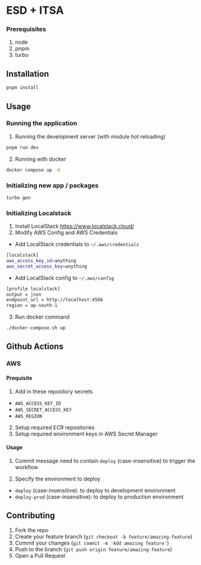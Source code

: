 # ESD + ITSA

### Prerequisites

1. node
2. pnpm
3. turbo

## Installation

```bash
pnpm install
```

## Usage

### Running the application

1. Running the development server (with module hot reloading)

```bash
pnpm run dev
```

2. Running with docker

```bash
docker compose up -d
```

### Initializing new app / packages

```bash
turbo gen
```

### Initializing Localstack
1. Install LocalStack https://www.localstack.cloud/
2. Modify AWS Config and AWS Credentials

- Add LocalStack credentials to `~/.aws/credentials`

```bash
[localstack]
aws_access_key_id=anything
aws_secret_access_key=anything
```

- Add LocalStack config to `~/.aws/config`

```bash
[profile localstack]
output = json
endpoint_url = http://localhost:4566
region = ap-south-1
```

3. Run docker command

```bash
./docker-compose.sh up
```

## Github Actions

### AWS

#### Prequisite

1. Add in these repository secrets

- `AWS_ACCESS_KEY_ID`
- `AWS_SECRET_ACCESS_KEY`
- `AWS_REGION`

2. Setup required ECR repositories
3. Setup required environment keys in AWS Secret Manager

#### Usage

1. Commit message need to contain `deploy` (case-insensitive) to trigger the workflow

2. Specify the environment to deploy

- `deploy` (case-insensitive): to deploy to development environment
- `deploy-prod` (case-insensitive): to deploy to production environment

## Contributing

1. Fork the repo
2. Create your feature branch (`git checkout -b feature/amazing-feature`)
3. Commit your changes (`git commit -m 'Add amazing feature'`)
4. Push to the branch (`git push origin feature/amazing-feature`)
5. Open a Pull Request
